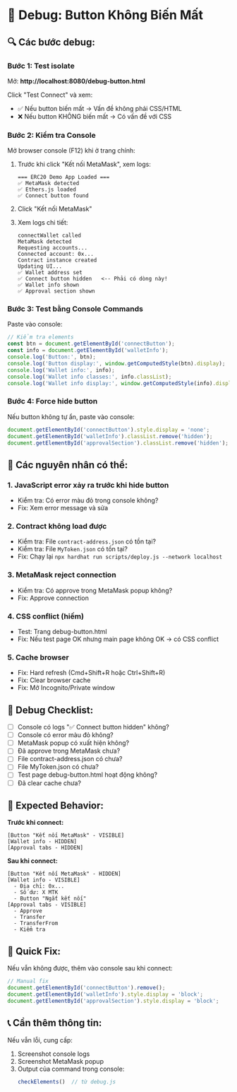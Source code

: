# 🐛 Debug: Button Không Biến Mất

## 🔍 Các bước debug:

### Bước 1: Test isolate
Mở: **http://localhost:8080/debug-button.html**

Click "Test Connect" và xem:
- ✅ Nếu button biến mất → Vấn đề không phải CSS/HTML
- ❌ Nếu button KHÔNG biến mất → Có vấn đề với CSS

### Bước 2: Kiểm tra Console
Mở browser console (F12) khi ở trang chính:
1. Trước khi click "Kết nối MetaMask", xem logs:
   ```
   === ERC20 Demo App Loaded ===
   ✅ MetaMask detected
   ✅ Ethers.js loaded
   ✅ Connect button found
   ```

2. Click "Kết nối MetaMask"

3. Xem logs chi tiết:
   ```
   connectWallet called
   MetaMask detected
   Requesting accounts...
   Connected account: 0x...
   Contract instance created
   Updating UI...
   ✅ Wallet address set
   ✅ Connect button hidden   <-- Phải có dòng này!
   ✅ Wallet info shown
   ✅ Approval section shown
   ```

### Bước 3: Test bằng Console Commands

Paste vào console:
```javascript
// Kiểm tra elements
const btn = document.getElementById('connectButton');
const info = document.getElementById('walletInfo');
console.log('Button:', btn);
console.log('Button display:', window.getComputedStyle(btn).display);
console.log('Wallet info:', info);
console.log('Wallet info classes:', info.classList);
console.log('Wallet info display:', window.getComputedStyle(info).display);
```

### Bước 4: Force hide button
Nếu button không tự ẩn, paste vào console:
```javascript
document.getElementById('connectButton').style.display = 'none';
document.getElementById('walletInfo').classList.remove('hidden');
document.getElementById('approvalSection').classList.remove('hidden');
```

## 🔧 Các nguyên nhân có thể:

### 1. JavaScript error xảy ra trước khi hide button
- Kiểm tra: Có error màu đỏ trong console không?
- Fix: Xem error message và sửa

### 2. Contract không load được
- Kiểm tra: File `contract-address.json` có tồn tại?
- Kiểm tra: File `MyToken.json` có tồn tại?
- Fix: Chạy lại `npx hardhat run scripts/deploy.js --network localhost`

### 3. MetaMask reject connection
- Kiểm tra: Có approve trong MetaMask popup không?
- Fix: Approve connection

### 4. CSS conflict (hiếm)
- Test: Trang debug-button.html
- Fix: Nếu test page OK nhưng main page không OK → có CSS conflict

### 5. Cache browser
- Fix: Hard refresh (Cmd+Shift+R hoặc Ctrl+Shift+R)
- Fix: Clear browser cache
- Fix: Mở Incognito/Private window

## 📝 Debug Checklist:

- [ ] Console có logs "✅ Connect button hidden" không?
- [ ] Console có error màu đỏ không?
- [ ] MetaMask popup có xuất hiện không?
- [ ] Đã approve trong MetaMask chưa?
- [ ] File contract-address.json có chưa?
- [ ] File MyToken.json có chưa?
- [ ] Test page debug-button.html hoạt động không?
- [ ] Đã clear cache chưa?

## 🎯 Expected Behavior:

**Trước khi connect:**
```
[Button "Kết nối MetaMask" - VISIBLE]
[Wallet info - HIDDEN]
[Approval tabs - HIDDEN]
```

**Sau khi connect:**
```
[Button "Kết nối MetaMask" - HIDDEN]
[Wallet info - VISIBLE]
  - Địa chỉ: 0x...
  - Số dư: X MTK
  - Button "Ngắt kết nối"
[Approval tabs - VISIBLE]
  - Approve
  - Transfer
  - TransferFrom
  - Kiểm tra
```

## 🚨 Quick Fix:

Nếu vẫn không được, thêm vào console sau khi connect:
```javascript
// Manual fix
document.getElementById('connectButton').remove();
document.getElementById('walletInfo').style.display = 'block';
document.getElementById('approvalSection').style.display = 'block';
```

## 📞 Cần thêm thông tin:

Nếu vẫn lỗi, cung cấp:
1. Screenshot console logs
2. Screenshot MetaMask popup
3. Output của command trong console:
   ```javascript
   checkElements()  // từ debug.js
   ```
